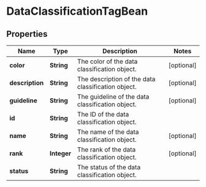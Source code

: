 # DataClassificationTagBean

## Properties
Name | Type | Description | Notes
------------ | ------------- | ------------- | -------------
**color** | **String** | The color of the data classification object. |  [optional]
**description** | **String** | The description of the data classification object. |  [optional]
**guideline** | **String** | The guideline of the data classification object. |  [optional]
**id** | **String** | The ID of the data classification object. | 
**name** | **String** | The name of the data classification object. |  [optional]
**rank** | **Integer** | The rank of the data classification object. |  [optional]
**status** | **String** | The status of the data classification object. | 
